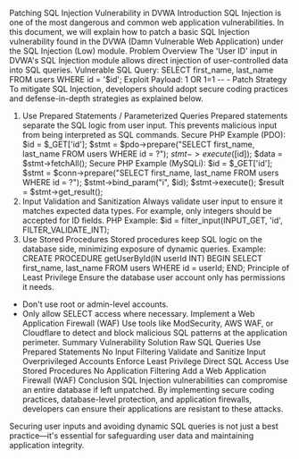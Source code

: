 Patching SQL Injection Vulnerability in DVWA
Introduction
SQL Injection is one of the most dangerous and common web application vulnerabilities. In this document, we will explain how to patch a basic SQL Injection vulnerability found in the DVWA (Damn Vulnerable Web Application) under the SQL Injection (Low) module.
Problem Overview
The 'User ID' input in DVWA's SQL Injection module allows direct injection of user-controlled data into SQL queries.
Vulnerable SQL Query:
SELECT first_name, last_name FROM users WHERE id = '$id';
Exploit Payload:
1 OR 1=1 -- -
Patch Strategy
To mitigate SQL Injection, developers should adopt secure coding practices and defense-in-depth strategies as explained below.
1. Use Prepared Statements / Parameterized Queries
Prepared statements separate the SQL logic from user input. This prevents malicious input from being interpreted as SQL commands.
Secure PHP Example (PDO):
$id = $_GET['id'];
$stmt = $pdo->prepare("SELECT first_name, last_name FROM users WHERE id = ?");
$stmt->execute([$id]);
$data = $stmt->fetchAll();
Secure PHP Example (MySQLi):
$id = $_GET['id'];
$stmt = $conn->prepare("SELECT first_name, last_name FROM users WHERE id = ?");
$stmt->bind_param("i", $id);
$stmt->execute();
$result = $stmt->get_result();
2. Input Validation and Sanitization
Always validate user input to ensure it matches expected data types. For example, only integers should be accepted for ID fields.
PHP Example:
$id = filter_input(INPUT_GET, 'id', FILTER_VALIDATE_INT);
3. Use Stored Procedures
Stored procedures keep SQL logic on the database side, minimizing exposure of dynamic queries.
Example:
CREATE PROCEDURE getUserById(IN userId INT)
BEGIN
  SELECT first_name, last_name FROM users WHERE id = userId;
END;
Principle of Least Privilege
Ensure the database user account only has permissions it needs.
- Don't use root or admin-level accounts.
- Only allow SELECT access where necessary.
Implement a Web Application Firewall (WAF)
Use tools like ModSecurity, AWS WAF, or Cloudflare to detect and block malicious SQL patterns at the application perimeter.
Summary 
Vulnerability	Solution
Raw SQL Queries	Use Prepared Statements
No Input Filtering	Validate and Sanitize Input
Overprivileged Accounts	Enforce Least Privilege
Direct SQL Access	Use Stored Procedures
No Application Filtering	Add a Web Application Firewall (WAF)
Conclusion
SQL Injection vulnerabilities can compromise an entire database if left unpatched. By implementing secure coding practices, database-level protection, and application firewalls, developers can ensure their applications are resistant to these attacks.

Securing user inputs and avoiding dynamic SQL queries is not just a best practice—it's essential for safeguarding user data and maintaining application integrity.

